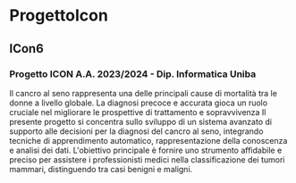 # ProgettoIcon
## ICon6
### Progetto ICON A.A. 2023/2024 - Dip. Informatica Uniba

Il cancro al seno rappresenta una delle principali cause di mortalità tra le donne a livello globale. La diagnosi precoce e accurata gioca un ruolo cruciale nel migliorare le prospettive di trattamento e sopravvivenza
Il presente progetto si concentra sullo sviluppo di un sistema avanzato di supporto alle decisioni per la diagnosi del cancro al seno, integrando tecniche di apprendimento automatico, rappresentazione della conoscenza e analisi dei dati. L'obiettivo principale è fornire uno strumento affidabile e preciso per assistere i professionisti medici nella classificazione dei tumori mammari, distinguendo tra casi benigni e maligni.
